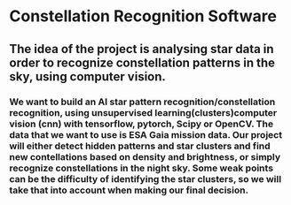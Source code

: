 # Constellation Recognition Software
## The idea of the project is analysing star data in order to recognize constellation patterns in the sky, using computer vision.

### We want to build an AI star pattern recognition/constellation recognition, using unsupervised learning(clusters)computer vision (cnn) with tensorflow, pytorch, Scipy or OpenCV. The data that we want to use is ESA Gaia mission data. Our project will either detect hidden patterns and star clusters and find new contellations based on density and brightness, or simply recognize constellations in the night sky. Some weak points can be the difficulty of identifying the star clusters, so we will take that into account when making our final decision.
